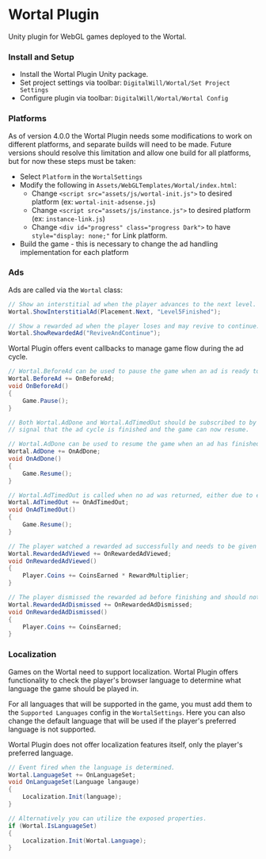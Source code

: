 # Wortal Plugin

Unity plugin for WebGL games deployed to the Wortal.

### Install and Setup

- Install the Wortal Plugin Unity package.
- Set project settings via toolbar: `DigitalWill/Wortal/Set Project Settings`
- Configure plugin via toolbar: `DigitalWill/Wortal/Wortal Config`

### Platforms

As of version 4.0.0 the Wortal Plugin needs some modifications to work on different platforms, and separate builds will
need to be made. Future versions should resolve this limitation and allow one build for all platforms, but for now these steps
must be taken:

- Select `Platform` in the `WortalSettings`
- Modify the following in `Assets/WebGLTemplates/Wortal/index.html`:
    - Change `<script src="assets/js/wortal-init.js">` to desired platform (ex: `wortal-init-adsense.js`)
    - Change `<script src="assets/js/instance.js">` to desired platform (ex: `instance-link.js`)
    - Change `<div id="progress" class="progress Dark">` to have `style="display: none;"` for Link platform.
- Build the game - this is necessary to change the ad handling implementation for each platform

### Ads

Ads are called via the `Wortal` class:
```c#
// Show an interstitial ad when the player advances to the next level.
Wortal.ShowInterstitialAd(Placement.Next, "Level5Finished");

// Show a rewarded ad when the player loses and may revive to continue.
Wortal.ShowRewardedAd("ReviveAndContinue");
```

Wortal Plugin offers event callbacks to manage game flow during the ad cycle.

```c#
// Wortal.BeforeAd can be used to pause the game when an ad is ready to be shown.
Wortal.BeforeAd += OnBeforeAd;
void OnBeforeAd()
{
    Game.Pause();
}

// Both Wortal.AdDone and Wortal.AdTimedOut should be subscribed to by the caller, as these will
// signal that the ad cycle is finished and the game can now resume.

// Wortal.AdDone can be used to resume the game when an ad has finished showing.
Wortal.AdDone += OnAdDone;
void OnAdDone()
{
    Game.Resume();
}

// Wortal.AdTimedOut is called when no ad was returned, either due to error or frequency capping.
Wortal.AdTimedOut += OnAdTimedOut;
void OnAdTimedOut()
{
    Game.Resume();
}

// The player watched a rewarded ad successfully and needs to be given a reward.
Wortal.RewardedAdViewed += OnRewardedAdViewed;
void OnRewardedAdViewed()
{
    Player.Coins += CoinsEarned * RewardMultiplier;
}

// The player dismissed the rewarded ad before finishing and should not be rewarded.
Wortal.RewardedAdDismissed += OnRewardedAdDismissed;
void OnRewardedAdDismissed()
{
    Player.Coins += CoinsEarned;
}
```

### Localization

Games on the Wortal need to support localization. Wortal Plugin offers functionality to check the player's
browser language to determine what language the game should be played in.

For all languages that will be supported in the game, you must add them to the `Supported Languages` config
in the `WortalSettings`. Here you can also change the default language that will be used if the player's
preferred language is not supported.

Wortal Plugin does not offer localization features itself, only the player's preferred language.

```c#
// Event fired when the language is determined.
Wortal.LanguageSet += OnLanguageSet;
void OnLanguageSet(Language langauge)
{
    Localization.Init(language);
}

// Alternatively you can utilize the exposed properties.
if (Wortal.IsLanguageSet)
{
    Localization.Init(Wortal.Language);
}
```
